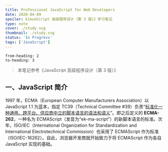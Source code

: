 ```yaml
---
title: Professional JavaScript for Web Developers
date: 2020-04-09
spoiler: 《JavaScript 高级程序设计（第 3 版）》学习笔记
type: note
cover: ./study.svg
thumbnail: ./study.svg
status: 'In Progress'
tags: ['JavaScript']
---
```


```toc
from-heading: 2
to-heading: 3
```

> 本笔记参考《JavaScript 高级程序设计（第 3 版）》

## 一、JavaScript 简介

1997 年，ECMA（European Computer Manufacturers Association）以 JavaScript 1.1 为蓝本，指定 TC39（Technical Committee #39）负责“[标准化一种通用、跨平台、供应商中立的脚本语言的语法和语义](http://www.ecmainternational.org/memento/TC39.htm)”。即之后定义的 **ECMA-262**，一种名为 ECMAScript（发音为“ek-ma-script”）的新脚本语言的标准。次年，ISO/IEC（International Organization for Standardization and International Electrotechnical Commission）也采用了 ECMAScript 作为标准（ISO/IEC-16262）。自此，浏览器开发商就开始致力于将 ECMAScript 作为各自 JavaScript 实现的基础。

